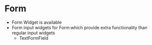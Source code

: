 # Form
- Form Widget is available
- Form input widgets for Form:which provide extra functionality than regular input widgets
  - TextFormField
